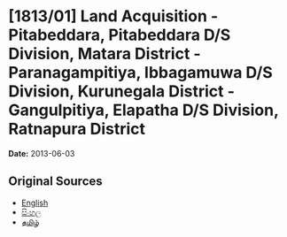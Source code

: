 # [1813/01] Land Acquisition - Pitabeddara, Pitabeddara D/S Division, Matara District - Paranagampitiya, Ibbagamuwa D/S Division, Kurunegala District - Gangulpitiya, Elapatha D/S Division, Ratnapura District

**Date:** 2013-06-03

## Original Sources

- [English](https://documents.gov.lk/view/extra-gazettes/2013/6/1813-01_E.pdf)
- [සිංහල](https://documents.gov.lk/view/extra-gazettes/2013/6/1813-01_S.pdf)
- [தமிழ்](https://documents.gov.lk/view/extra-gazettes/2013/6/1813-01_T.pdf)
